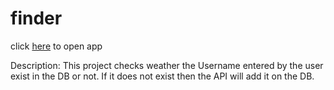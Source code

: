 # finder

click <a href="https://finder-101.herokuapp.com/">here</a> to open app 

Description: This project checks weather the Username entered by the user exist in the DB or not. If it does not exist then the API will add it on the DB.
